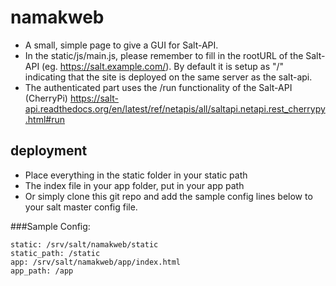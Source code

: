 # namakweb
* A small, simple page to give a GUI for Salt-API.  
* In the static/js/main.js, please remember to fill in the rootURL of the Salt-API (eg. https://salt.example.com/). By default it is setup as "/" indicating that the site is deployed on the same server as the salt-api. 
* The authenticated part uses the /run functionality of the Salt-API (CherryPi) https://salt-api.readthedocs.org/en/latest/ref/netapis/all/saltapi.netapi.rest_cherrypy.html#run

## deployment
* Place everything in the static folder in your static path
* The index file in your app folder, put in your app path
* Or simply clone this git repo and add the sample config lines below to your salt master config file.

###Sample Config:
```
static: /srv/salt/namakweb/static
static_path: /static
app: /srv/salt/namakweb/app/index.html
app_path: /app
```

